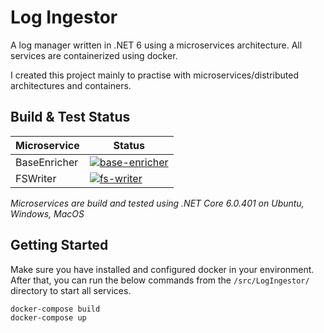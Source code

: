 # Log Ingestor
A log manager written in .NET 6 using a microservices architecture. All services are containerized using docker.

I created this project mainly to practise with microservices/distributed architectures and containers.

## Build & Test Status
|Microservice|Status
|-|-|
|BaseEnricher|[![base-enricher](https://github.com/xtimk/log_ingestor/actions/workflows/baseenricher.yml/badge.svg?branch=main)](https://github.com/xtimk/log_ingestor/actions/workflows/baseenricher.yml)
|FSWriter|[![fs-writer](https://github.com/xtimk/log_ingestor/actions/workflows/fs-writer.yml/badge.svg?branch=main)](https://github.com/xtimk/log_ingestor/actions/workflows/fs-writer.yml)

*Microservices are build and tested using .NET Core 6.0.401 on Ubuntu, Windows, MacOS*

## Getting Started
Make sure you have installed and configured docker in your environment. After that, you can run the below commands from the `/src/LogIngestor/` directory to start all services.
```bash
docker-compose build
docker-compose up
```
